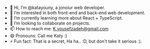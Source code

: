 - 👋 Hi, I’m @katayouny, a jonoiur web developer.
- 👀 I’m interested in both front-end and back-end web development.
- 🌱 I’m currently learning more about React + TypeScript.
- 💞️ I’m looking to collaborate on projects.
- 📫 How to reach me: K.yousefzadeh@gmail.com
- 😄 Pronouns: Call me Katy :)
- ⚡ Fun fact: That is a secret, Ha ha.. :D, but don't take it serious :).

<!---
katayouny/katayouny is a ✨ special ✨ repository because its `README.md` (this file) appears on your GitHub profile.
You can click the Preview link to take a look at your changes.
--->
